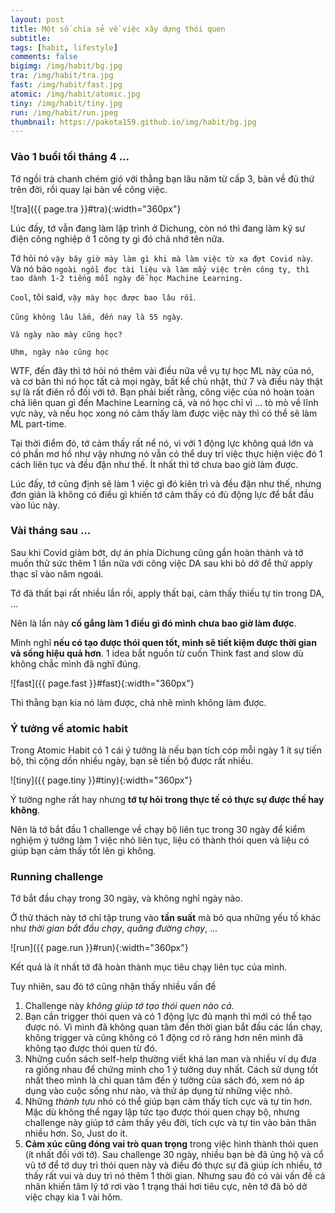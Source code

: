 ```yaml
---
layout: post
title: Một số chia sẻ về việc xây dựng thói quen
subtitle: 
tags: [habit, lifestyle]
comments: false
bigimg: /img/habit/bg.jpg
tra: /img/habit/tra.jpg
fast: /img/habit/fast.jpg
atomic: /img/habit/atomic.jpg
tiny: /img/habit/tiny.jpg
run: /img/habit/run.jpeg
thumbnail: https://pakota159.github.io/img/habit/bg.jpg
---
```


### Vào 1 buổi tối tháng 4 ...

Tớ ngồi trà chanh chém gió với thằng bạn lâu năm từ cấp 3, bàn về đủ thứ trên đời, rồi quay lại bàn về công việc.

![tra]({{ page.tra }}#tra){:width="360px"}

Lúc đấy, tớ vẫn đang làm lập trình ở Dichung, còn nó thì đang làm kỹ sư điện công nghiệp ở 1 công ty gì đó chả nhớ tên nữa.

Tớ hỏi nó `vậy bây giờ mày làm gì khi mà làm việc từ xa đợt Covid này`. Và nó bảo `ngoài ngồi đọc tài liệu và làm mấy việc trên công ty, thì tao dành 1-2 tiếng mỗi ngày để học Machine Learning.`

`Cool`, tôi said, `vậy mày học được bao lâu rồi`.

`Cũng không lâu lắm, đến nay là 55 ngày`.

`Và ngày nào mày cũng học?`

`Uhm, ngày nào cũng học`

WTF, đến đây thì tớ hỏi nó thêm vài điều nữa về vụ tự học ML này của nó, và cơ bản thì nó học tất cả mọi ngày, bất kể chủ nhật, thứ 7 và điều này thật sự là rất điên rồ đối với tớ. Bạn phải biết rằng, công việc của nó hoàn toàn chả liên quan gì đến Machine Learning cả, và nó học chỉ vì ... tò mò về lĩnh vực này, và nếu học xong nó cảm thấy làm được việc này thì có thể sẽ làm ML part-time.

Tại thời điểm đó, tớ cảm thấy rất nể nó, vì với 1 động lực không quá lớn và có phần mơ hồ như vậy nhưng nó vẫn có thể duy trì việc thực hiện việc đó 1 cách liên tục và đều đặn như thế. Ít nhất thì tớ chưa bao giờ làm được.

Lúc đấy, tớ cũng định sẽ làm 1 việc gì đó kiên trì và đều đặn như thế, nhưng đơn giản là không có điều gì khiến tớ cảm thấy có đủ động lực để bắt đầu vào lúc này.

### Vài tháng sau ...

Sau khi Covid giảm bớt, dự án phía Dichung cũng gần hoàn thành và tớ muốn thử sức thêm 1 lần nữa với công việc DA sau khi bỏ dở để thử apply thạc sĩ vào năm ngoái.

Tớ đã thất bại rất nhiều lần rồi, apply thất bại, cảm thấy thiếu tự tin trong DA, ...

Nên là lần này **cố gắng làm 1 điều gì đó mình chưa bao giờ làm được**.

Mình nghĩ **nếu có tạo được thói quen tốt, mình sẽ tiết kiệm được thời gian và sống hiệu quả hơn**. 1 idea bắt nguồn từ cuốn Think fast and slow dù không chắc mình đã nghĩ đúng.

![fast]({{ page.fast }}#fast){:width="360px"}

Thì thằng bạn kia nó làm được, chả nhẽ mình không làm được.

### Ý tưởng về atomic habit

Trong Atomic Habit có 1 cái ý tưởng là nếu bạn tích cóp mỗi ngày 1 ít sự tiến bộ, thì cộng dồn nhiều ngày, bạn sẽ tiến bộ được rất nhiều.

![tiny]({{ page.tiny }}#tiny){:width="360px"}

Ý tưởng nghe rất hay nhưng **tớ tự hỏi trong thực tế có thực sự được thế hay không**.

Nên là tớ bắt đầu 1 challenge về chạy bộ liên tục trong 30 ngày để kiểm nghiệm ý tưởng làm 1 việc nhỏ liên tục, liệu có thành thói quen và liệu có giúp bạn cảm thấy tốt lên gì không.

### Running challenge

Tớ bắt đầu chạy trong 30 ngày, và không nghỉ ngày nào.

Ở thử thách này tớ chỉ tập trung vào **tần suất** mà bỏ qua những yếu tố khác như *thời gian bắt đầu chạy*, *quãng đường chạy*, ...

![run]({{ page.run }}#run){:width="360px"}

Kết quả là ít nhất tớ đã hoàn thành mục tiêu chạy liên tục của mình.

Tuy nhiên, sau đó tớ cũng nhận thấy nhiều vấn đề
1. Challenge này *không giúp tớ tạo thói quen nào cả*.
2. Bạn cần trigger thói quen và có 1 động lực đủ mạnh thì mới có thể tạo được nó. Vì mình đã không quan tâm đến thời gian bắt đầu các lần chạy, không trigger và cũng không có 1 động cơ rõ ràng hơn nên mình đã không tạo được thói quen từ đó.
3. Những cuốn sách self-help thường viết khá lan man và nhiều ví dụ đưa ra giống nhau để chứng minh cho 1 ý tưởng duy nhất. Cách sử dụng tốt nhất theo mình là chỉ quan tâm đến ý tưởng của sách đó, xem nó áp dụng vào cuộc sống như nào, và thử áp dụng từ những việc nhỏ.
4. Những *thành tựu* nhỏ có thể giúp bạn cảm thấy tích cực và tự tin hơn. Mặc dù không thể ngay lập tức tạo được thói quen chạy bộ, nhưng challenge này giúp tớ cảm thấy yêu đời, tích cực và tự tin vào bản thân nhiều hơn. So, Just do it.
5. **Cảm xúc cũng đóng vai trò quan trọng** trong việc hình thành thói quen (ít nhất đối với tớ). Sau challenge 30 ngày, nhiều bạn bè đã ủng hộ và cổ vũ tớ để tớ duy trì thói quen này và điều đó thực sự đã giúp ích nhiều, tớ thấy rất vui và duy trì nó thêm 1 thời gian. Nhưng sau đó có vài vấn đề cá nhân khiến tâm lý tớ rơi vào 1 trạng thái hơi tiêu cực, nên tớ đã bỏ dở việc chạy kia 1 vài hôm.
